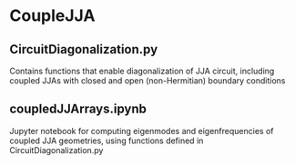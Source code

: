 # CoupleJJA

CircuitDiagonalization.py
--

Contains functions that enable diagonalization of JJA circuit, including
coupled JJAs with closed and open (non-Hermitian) boundary conditions

coupledJJArrays.ipynb
--
Jupyter notebook for computing eigenmodes and eigenfrequencies of coupled JJA 
geometries, using functions defined in CircuitDiagonalization.py
